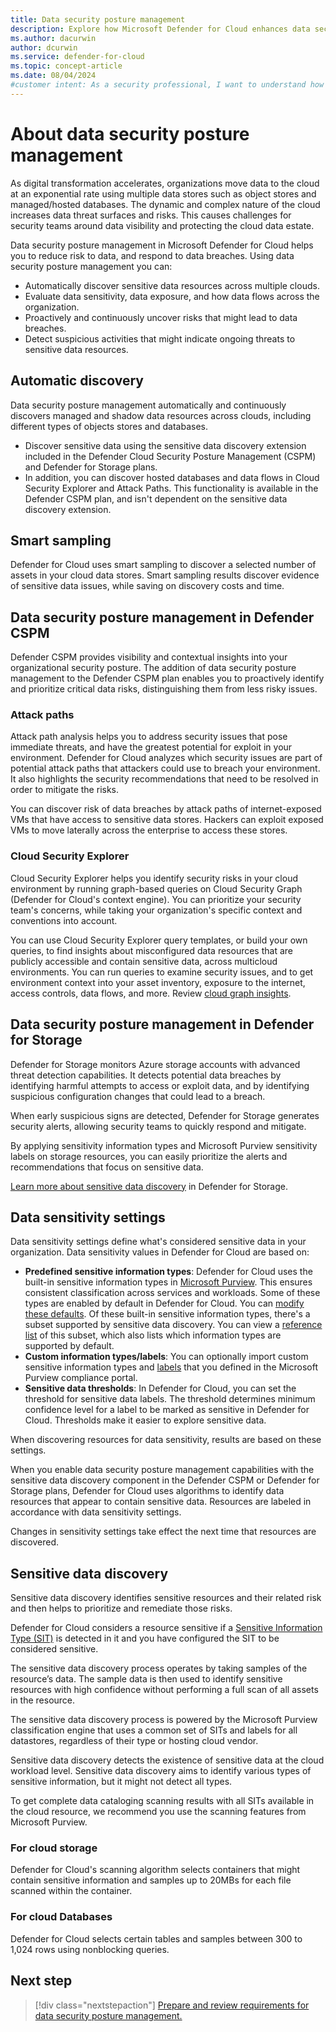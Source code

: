 ```yaml
---
title: Data security posture management
description: Explore how Microsoft Defender for Cloud enhances data security posture management across multicloud environments, ensuring comprehensive protection.
ms.author: dacurwin
author: dcurwin
ms.service: defender-for-cloud
ms.topic: concept-article
ms.date: 08/04/2024
#customer intent: As a security professional, I want to understand how Defender for Cloud enhances data security in a multicloud environment so that I can effectively protect sensitive data.
---
```


# About data security posture management

As digital transformation accelerates, organizations move data to the cloud at an exponential rate using multiple data stores such as object stores and managed/hosted databases. The dynamic and complex nature of the cloud increases data threat surfaces and risks. This causes challenges for security teams around data visibility and protecting the cloud data estate.

Data security posture management in Microsoft Defender for Cloud helps you to reduce risk to data, and respond to data breaches. Using data security posture management you can:

- Automatically discover sensitive data resources across multiple clouds.
- Evaluate data sensitivity, data exposure, and how data flows across the organization.
- Proactively and continuously uncover risks that might lead to data breaches.
- Detect suspicious activities that might indicate ongoing threats to sensitive data resources.

## Automatic discovery

Data security posture management automatically and continuously discovers managed and shadow data resources across clouds, including different types of objects stores and databases.

- Discover sensitive data using the sensitive data discovery extension included in the Defender Cloud Security Posture Management (CSPM) and Defender for Storage plans.
- In addition, you can discover hosted databases and data flows in Cloud Security Explorer and Attack Paths. This functionality is available in the Defender CSPM plan, and isn't dependent on the sensitive data discovery extension.

## Smart sampling

Defender for Cloud uses smart sampling to discover a selected number of assets in your cloud data stores. Smart sampling results discover evidence of sensitive data issues, while saving on discovery costs and time.

## Data security posture management in Defender CSPM

Defender CSPM provides visibility and contextual insights into your organizational security posture. The addition of data security posture management to the Defender CSPM plan enables you to proactively identify and prioritize critical data risks, distinguishing them from less risky issues.

### Attack paths

Attack path analysis helps you to address security issues that pose immediate threats, and have the greatest potential for exploit in your environment. Defender for Cloud analyzes which security issues are part of potential attack paths that attackers could use to breach your environment. It also highlights the security recommendations that need to be resolved in order to mitigate the risks.

You can discover risk of data breaches by attack paths of internet-exposed VMs that have access to sensitive data stores. Hackers can exploit exposed VMs to move laterally across the enterprise to access these stores.

### Cloud Security Explorer

Cloud Security Explorer helps you identify security risks in your cloud environment by running graph-based queries on Cloud Security Graph (Defender for Cloud's context engine). You can prioritize your security team's concerns, while taking your organization's specific context and conventions into account.

You can use Cloud Security Explorer query templates, or build your own queries, to find insights about misconfigured data resources that are publicly accessible and contain sensitive data, across multicloud environments. You can run queries to examine security issues, and to get environment context into your asset inventory, exposure to the internet, access controls, data flows, and more. Review [cloud graph insights](attack-path-reference.md#cloud-security-graph-components-list).

## Data security posture management in Defender for Storage

Defender for Storage monitors Azure storage accounts with advanced threat detection capabilities. It detects potential data breaches by identifying harmful attempts to access or exploit data, and by identifying suspicious configuration changes that could lead to a breach.

When early suspicious signs are detected, Defender for Storage generates security alerts, allowing security teams to quickly respond and mitigate.

By applying sensitivity information types and Microsoft Purview sensitivity labels on storage resources, you can easily prioritize the alerts and recommendations that focus on sensitive data.

[Learn more about sensitive data discovery](defender-for-storage-data-sensitivity.md) in Defender for Storage.

## Data sensitivity settings

Data sensitivity settings define what's considered sensitive data in your organization. Data sensitivity values in Defender for Cloud are based on:

- **Predefined sensitive information types**: Defender for Cloud uses the built-in sensitive information types in [Microsoft Purview](/microsoft-365/compliance/sensitive-information-type-learn-about). This ensures consistent classification across services and workloads. Some of these types are enabled by default in Defender for Cloud. You can [modify these defaults](data-sensitivity-settings.md). Of these built-in sensitive information types, there's a subset supported by sensitive data discovery. You can view a [reference list](sensitive-info-types.md) of this subset, which also lists which information types are supported by default.
- **Custom information types/labels**: You can optionally import custom sensitive information types and [labels](/microsoft-365/compliance/sensitivity-labels) that you defined in the Microsoft Purview compliance portal.
- **Sensitive data thresholds**: In Defender for Cloud, you can set the threshold for sensitive data labels. The threshold determines minimum confidence level for a label to be marked as sensitive in Defender for Cloud. Thresholds make it easier to explore sensitive data.

When discovering resources for data sensitivity, results are based on these settings.

When you enable data security posture management capabilities with the sensitive data discovery component in the Defender CSPM or Defender for Storage plans, Defender for Cloud uses algorithms to identify data resources that appear to contain sensitive data. Resources are labeled in accordance with data sensitivity settings.

Changes in sensitivity settings take effect the next time that resources are discovered.

## Sensitive data discovery

Sensitive data discovery identifies sensitive resources and their related risk and then helps to prioritize and remediate those risks.

Defender for Cloud considers a resource sensitive if a [Sensitive Information Type (SIT)](sensitive-info-types.md) is detected in it and you have configured the SIT to be considered sensitive.

The sensitive data discovery process operates by taking samples of the resource’s data. The sample data is then used to identify sensitive resources with high confidence without performing a full scan of all assets in the resource.

The sensitive data discovery process is powered by the Microsoft Purview classification engine that uses a common set of SITs and labels for all datastores, regardless of their type or hosting cloud vendor.

Sensitive data discovery detects the existence of sensitive data at the cloud workload level. Sensitive data discovery aims to identify various types of sensitive information, but it might not detect all types.

To get complete data cataloging scanning results with all SITs available in the cloud resource, we recommend you use the scanning features from Microsoft Purview. 

### For cloud storage

Defender for Cloud's scanning algorithm selects containers that might contain sensitive information and samples up to 20MBs for each file scanned within the container.

### For cloud Databases

Defender for Cloud selects certain tables and samples between 300 to 1,024 rows using nonblocking queries. 

## Next step

> [!div class="nextstepaction"]
> [Prepare and review requirements for data security posture management.](concept-data-security-posture-prepare.md) 
